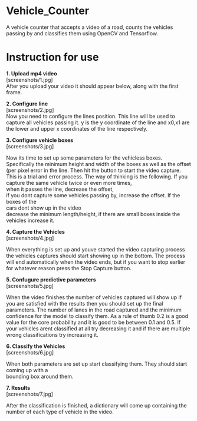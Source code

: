 # Vehicle_Counter

 A vehicle counter that accepts a video of a road, counts the vehicles passing by and classifies them using OpenCV and Tensorflow.

# Instruction for use

**1. Upload mp4 video**  
[screenshots/1.jpg]  
After you upload your video it should appear below, along with the first frame.  

**2. Configure line**  
[screenshots/2.jpg]  
Now you need to configure the lines position. This line will be used to capture all vehicles passing it. y is the y coordinate of the line and x0,x1 are the lower and upper x coordinates of the line respectively.  

**3. Configure vehicle boxes**    
[screenshots/3.jpg]  

Now its time to set up some parameters for the vehicless boxes.   
Specifically the minimum height and width of the boxes as well as the offset (per pixel error in the line. 
Then hit the button to start the video capture. This is a trial and error process. 
The way of thinking is the following. If you capture the same vehicle twice or even more times,  
when it passes the line, decrease the offset,   
if you dont capture some vehicles passing by, increase the offset. If the boxes of the   
cars dont show up in the video  
decrease the minimum length/height, if there are small boxes inside the vehicles increase it.

**4. Capture the Vehicles**  
[screenshots/4.jpg]  

When everything is set up and youve started the video capturing process the vehicles captures should start 
showing up in the bottom. The process will end automatically when the video ends, but 
if you want to stop earlier for whatever reason press the Stop Capture button.  
  
**5. Confugure predictive parameters**  
[screenshots/5.jpg]  

When the video finishes the number of vehicles captured will show up if you are satisfied 
with the results then you should set up the final parameters. The number of lanes in the road
captured and the minimum confidence for the model to classify them. As a rule of thumb 0.2
is a good value for the core probability and it is good to be between 0.1 and 0.5. If your vehicles
arent classified at all try decreasing it and if there are multiple wrong classifications try increasing it.  

**6. Classify the Vehicles**  
[screenshots/6.jpg]  

When both parameters are set up start classifying them. They should start coming up with a   
bounding box around them.  
	
**7. Results**  
[screenshots/7.jpg]  

After the classification is finished, a dictionary will come up containing the number
of each type of vehicle in the video.  
	
